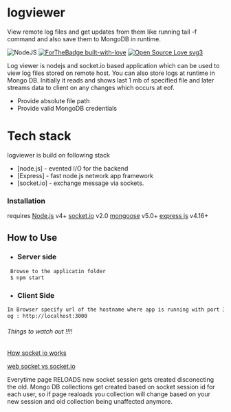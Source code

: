 <meta name="google-site-verification" content="_hDGY6PDNuKGOaS9PtiK2EvJR9aRBsJeabwr8n2FzWM" />

# logviewer
View remote log files and get updates from them like running tail -f command and also save them to MongoDB in runtime.

![NodeJS](https://img.shields.io/badge/Powered%20by-NODEJS-brightgreen.svg?longCache=true&style=for-the-badge)
[![ForTheBadge built-with-love](http://ForTheBadge.com/images/badges/built-with-love.svg)]()
[![Open Source Love svg3](https://badges.frapsoft.com/os/v3/open-source.svg?v=103)](https://github.com/ellerbrock/open-source-badges/)

<meta name="google-site-verification" content="_hDGY6PDNuKGOaS9PtiK2EvJR9aRBsJeabwr8n2FzWM" />


Log viewer is nodejs and socket.io based application which can be used to view log files stored on remote host.
You can also store logs at runtime in Mongo DB.
Initially it reads and shows last 1 mb of specified file and later streams data to client on any changes which occurs at eof.

  - Provide absolute file path
  - Provide valid MongoDB credentials



# Tech stack 
logviewer is build on following stack

* [node.js] - evented I/O for the backend
* [Express] - fast node.js network app framework
* [socket.io] - exchange message via sockets.


### Installation

requires 
[Node.js](https://nodejs.org/) v4+
[socket.io](https://socket.io) v2.0
[mongoose](https://mongoosejs.com/) v5.0+
[express js](https://expressjs.com/) v4.16+

## How to Use

* ### Server side
```sh
 Browse to the applicatin folder
 $ npm start
```

* ### Client Side

```sh
In Browser specify url of the hostname where app is running with port 3000
eg : http://localhost:3000
```

###### Things to watch out !!!!
[How socket io works](https://davidwalsh.name/websocket)


[web socket vs socket.io](https://stackoverflow.com/questions/10112178/differences-between-socket-io-and-websockets)

Everytime page RELOADS new socket session gets created disconecting the old.
Mongo DB collections get created based on socket session id for each user, so if page realoads you collection will change based on your new session and old collection being unaffected anymore.

